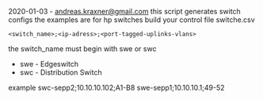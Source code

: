 
2020-01-03 - andreas.kraxner@gmail.com
this script generates switch configs the examples are for hp switches
build your control file switche.csv

```<switch_name>;<ip-adress>;<port-tagged-uplinks-vlans>```

the switch_name must begin with swe or swc
   * swe - Edgeswitch
   * swc - Distribution Switch

example 
    swc-sepp2;10.10.10.102;A1-B8
    swe-sepp1;10.10.10.1;49-52